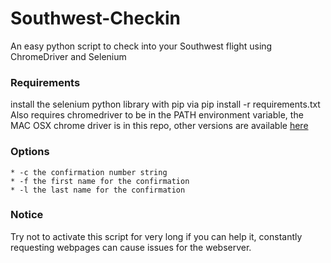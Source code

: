 # Southwest-Checkin
An easy python script to check into your Southwest flight using ChromeDriver and Selenium

### Requirements
install the selenium python library with pip via pip install -r requirements.txt
Also requires chromedriver to be in the PATH environment variable, the MAC OSX chrome driver is in this repo, other versions are available [here](https://sites.google.com/a/chromium.org/chromedriver/downloads)

### Options
	* -c the confirmation number string
	* -f the first name for the confirmation
	* -l the last name for the confirmation

### Notice
Try not to activate this script for very long if you can help it, constantly requesting webpages can cause issues for the webserver.
